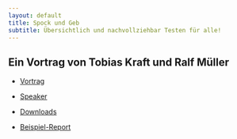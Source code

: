```yaml
---
layout: default
title: Spock und Geb
subtitle: Übersichtlich und nachvollziehbar Testen für alle!
---
```


## Ein Vortrag von Tobias Kraft und Ralf Müller

* [Vortrag](vortrag.html)
* [Speaker](speaker.html)
* [Downloads](downloads.html)

* [Beispiel-Report](report/docs/html5/summary.html)
